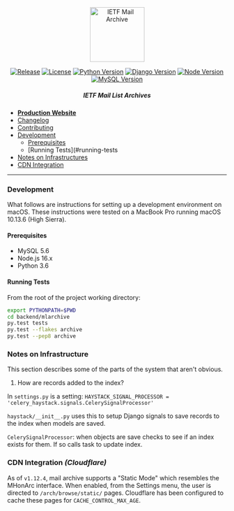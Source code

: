 <div align="center">
  
<img src="https://raw.githubusercontent.com/ietf-tools/common/main/assets/logos/mailarch.svg" alt="IETF Mail Archive" height="125" />

[![Release](https://img.shields.io/github/release/ietf-tools/mailarch.svg?style=flat&maxAge=300)](https://github.com/ietf-tools/mailarch/releases)
[![License](https://img.shields.io/github/license/ietf-tools/mailarch)](https://github.com/ietf-tools/mailarch/blob/main/LICENSE)
[![Python Version](https://img.shields.io/badge/python-3.6-blue?logo=python&logoColor=white)](#prerequisites)
[![Django Version](https://img.shields.io/badge/django-3.2-51be95?logo=django&logoColor=white)](#prerequisites)
[![Node Version](https://img.shields.io/badge/node.js-16.x-green?logo=node.js&logoColor=white)](#prerequisites)
[![MySQL Version](https://img.shields.io/badge/mysql-5.6-blue?logo=mysql&logoColor=white)](#prerequisites)

##### IETF Mail List Archives

</div>

- [**Production Website**](https://mailarchive.ietf.org)
- [Changelog](https://github.com/ietf-tools/mailarch/blob/main/CHANGELOG.md)
- [Contributing](https://github.com/ietf-tools/.github/blob/main/CONTRIBUTING.md)
- [Development](#development)
  - [Prerequisites](#prerequisites)
  - [Running Tests](#running-tests
- [Notes on Infrastructures](#notes-on-infrastructure)
- [CDN Integration](#cdn-integration)

---

### Development

What follows are instructions for setting up a development environment on macOS. These instructions were tested on a MacBook Pro running macOS 10.13.6 (High Sierra).

#### Prerequisites

- MySQL 5.6
- Node.js 16.x
- Python 3.6

#### Running Tests

From the root of the project working directory:

```sh
export PYTHONPATH=$PWD
cd backend/mlarchive
py.test tests
py.test --flakes archive
py.test --pep8 archive
```

### Notes on Infrastructure

This section describes some of the parts of the system that aren't obvious.

1) How are records added to the index?

In `settings.py` is a setting:
`HAYSTACK_SIGNAL_PROCESSOR = 'celery_haystack.signals.CelerySignalProcessor'`

`haystack/__init__.py` uses this to setup Django signals to save records to the index when models are saved.

`CelerySignalProcessor`: when objects are save checks to see if an index exists for them. If so calls task to update index.

### CDN Integration *(Cloudflare)*

As of `v1.12.4`, mail archive supports a "Static Mode" which resembles the MHonArc interface.
When enabled, from the Settings menu, the user is directed to `/arch/browse/static/` pages.
Cloudflare has been configured to cache these pages for `CACHE_CONTROL_MAX_AGE`.
